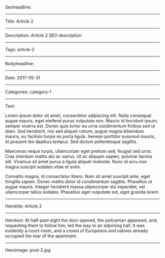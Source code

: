 Seoheadline: 

----

Title: Article 2

----

Description: Article 2 SEO description

----

Tags: article-2

----

Bodyheadline: 

----

Date: 2017-05-31

----

Categories: category-1

----

Text: 

Lorem ipsum dolor sit amet, consectetur adipiscing elit. Nulla consequat augue mauris, eget eleifend purus vulputate non. Mauris id tincidunt ipsum, semper viverra est. Donec quis tortor eu urna condimentum finibus sed ut diam. Sed hendrerit, nisi sed aliquet rutrum, augue magna bibendum mauris, eu facilisis turpis ex porta ligula. Aenean porttitor euismod mauris, et posuere leo dapibus tempus. Sed dictum pellentesque sagittis.

Maecenas neque turpis, ullamcorper eget pretium sed, feugiat sed urna. Cras interdum mattis dui ac varius. Ut ac aliquam sapien, pulvinar lacinia elit. Vivamus sit amet purus a ligula aliquet molestie. Nunc id arcu non magna suscipit sodales vitae et enim.

Convallis magna, id consectetur libero. Nam sit amet suscipit ante, eget fringilla sapien. Donec mattis dolor id condimentum sagittis. Phasellus ut augue mauris. Integer hendrerit massa ullamcorper dui imperdiet, vel ullamcorper tellus sodales. Phasellus eget vulputate est, eget gravida lorem.

----

Herotitle: Article 2

----

Herotext: At half-past eight the door opened, the policeman appeared, and, requesting them to follow him, led the way to an adjoining hall. It was evidently a court-room, and a crowd of Europeans and natives already occupied the rear of the apartment.

----

Heroimage: post-2.jpg